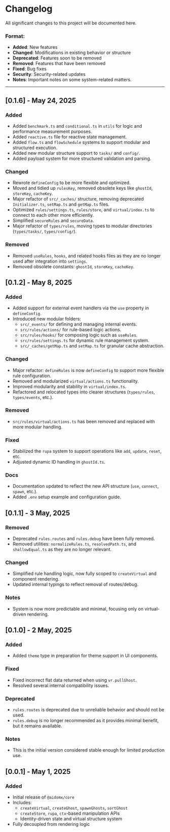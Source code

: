 # Changelog

All significant changes to this project will be documented here.

### Format:

- **Added**: New features
- **Changed**: Modifications in existing behavior or structure
- **Deprecated**: Features soon to be removed
- **Removed**: Features that have been removed
- **Fixed**: Bug fixes
- **Security**: Security-related updates
- **Notes**: Important notes on some system-related matters.

---

## [0.1.6] - May 24, 2025

### Added

- Added `benchmark.ts` and `conditional.ts` in `utils` for logic and performance measurement purposes.
- Added `reactive.ts` file for reactive state management.
- Added `flow.ts` and `flowSchedule` systems to support modular and structured execution.
- Added new modular structure support to `tasks/` and `config/`.
- Added payload system for more structured validation and parsing.

### Changed

- Rewrote `defineConfig` to be more flexible and optimized.
- Moved and tidied up `rulesKey`, removed obsolete keys like `ghostId`, `storeKey`, `cacheKey`.
- Major refactor of `src/_caches/` structure, removing deprecated `Initializer.ts`, `setMap.ts` and `getMap.ts` files.
- Optimized `rules/settings.ts`, `rules/store`, and `virtual/index.ts` to connect to each other more efficiently.
- Simplified `secureRules` and `secureData`.
- Major refactor of `types/rules`, moving types to modular directories (`types/tasks/`, `types/config/`).

### Removed

- Removed `useRules`, `hooks`, and related hooks files as they are no longer used after integration into `settings`.
- Removed obsolete constants: `ghostId`, `storeKey`, `cacheKey`.

## [0.1.2] - May 8, 2025

### Added

- Added support for external event handlers via the `use` property in `defineConfig`.
- Introduced new modular folders:
  - `src/_events/` for defining and managing internal events.
  - `src/rules/actions/` for rule-based logic actions.
  - `src/rules/hooks/` for composing logic such as `useRules`.
  - `src/rules/settings.ts` for dynamic rule management system.
  - `src/_caches/getMap.ts` and `setMap.ts` for granular cache abstraction.

### Changed

- Major refactor: `defineRules` is now `defineConfig` to support more flexible rule configuration.
- Removed and modularized `virtual/actions.ts` functionality.
- Improved modularity and stability in `virtual/index.ts`.
- Refactored and relocated types into clearer structures (`types/rules`, `types/events`, etc.).

### Removed

- `src/rules/virtual/actions.ts` has been removed and replaced with more modular handling.

### Fixed

- Stabilized the `rupa` system to support operations like `add`, `update`, `reset`, etc.
- Adjusted dynamic ID handling in `ghostId.ts`.

### Docs

- Documentation updated to reflect the new API structure (`use`, `connect`, `spawn`, etc.).
- Added `.env` setup example and configuration guide.

## [0.1.1] - 3 May, 2025

### Removed

- Deprecated `rules.routes` and `rules.debug` have been fully removed.
- Removed utilities: `normalizeRules.ts`, `resolvedPath.ts`, and `shallowEqual.ts` as they are no longer relevant.

### Changed

- Simplified rule handling logic, now fully scoped to `createVirtual` and component rendering.
- Updated internal typings to reflect removal of routes/debug.

### Notes

- System is now more predictable and minimal, focusing only on virtual-driven rendering.

## [0.1.0] - 2 May, 2025

### Added

- Added `theme` type in preparation for theme support in UI components.

### Fixed

- Fixed incorrect flat data returned when using `vr.pullGhost`.
- Resolved several internal compatibility issues.

### Deprecated

- `rules.routes` is deprecated due to unreliable behavior and should not be used.
- `rules.debug` is no longer recommended as it provides minimal benefit, but it remains available.

### Notes

- This is the initial version considered stable enough for limited production use.

## [0.0.1] - May 1, 2025

### Added

- Initial release of `@aidomx/core`
- Includes:
  - `createVirtual`, `createGhost`, `spawnGhosts`, `sortGhost`
  - `createStore`, `rupa`, `ctx`-based manipulation APIs
  - Identity-driven state and virtual structure system
- Fully decoupled from rendering logic
